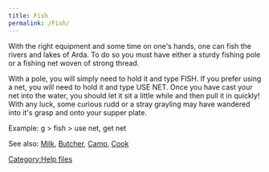 ```yaml
---
title: Fish
permalink: /Fish/
---
```


With the right equipment and some time on one's hands, one can fish the
rivers and lakes of Arda. To do so you must have either a sturdy fishing
pole or a fishing net woven of strong thread.

With a pole, you will simply need to hold it and type FISH. If you
prefer using a net, you will need to hold it and type USE NET. Once you
have cast your net into the water, you should let it sit a little while
and then pull it in quickly! With any luck, some curious rudd or a stray
grayling may have wandered into it's grasp and onto your supper plate.

Example: <nowiki>g \> fish \> use net, get net

</pre>

See also: [Milk](Milk "wikilink"), [Butcher](Butcher "wikilink"),
[Camp](Camp "wikilink"), [Cook](Cook "wikilink")

[Category:Help files](Category:Help_files "wikilink")